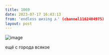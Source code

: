 ```yaml
---
title: 1069
date: 2023-07-17 16:43:13
from: 'endless шизing ⍼' (channel1162404975)
layout: post
---
```


![image](photos/photo_133@17-07-2023_16-43-13.jpg)

ещё с города всякое

